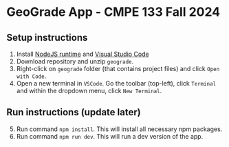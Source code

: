 # GeoGrade App - CMPE 133 Fall 2024

## Setup instructions

1. Install [NodeJS runtime](https://nodejs.org/en) and [Visual Studio Code](https://code.visualstudio.com/)
2. Download repository and unzip `geograde`.
3. Right-click on `geograde` folder (that contains project files) and click `Open with Code`.
4. Open a new terminal in `VSCode`. Go the toolbar (top-left), click `Terminal` and within the dropdown menu, click `New Terminal`.

## Run instructions (update later)

5. Run command `npm install`. This will install all necessary npm packages.
6. Run command `npm run dev`. This will run a dev version of the app.